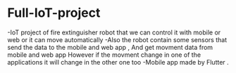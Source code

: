 # Full-IoT-project
-IoT project of fire extinguisher robot that we can control it with mobile or web or it can move automatically 
-Also the robot contain some sensors that send the data to the mobile and web app , And get movment data from mobile and web app However if the movment change in one of the applications it will change in the other one too
-Mobile app made by Flutter .

